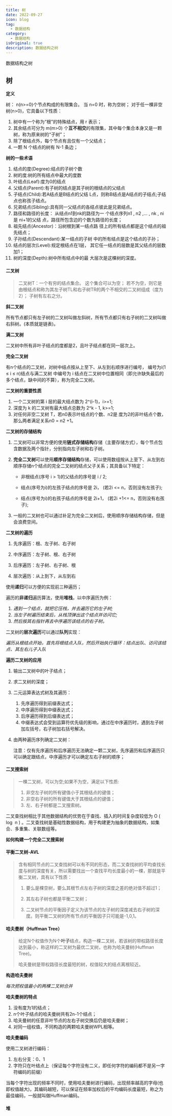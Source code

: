 ```yaml
---
title: 树
date: 2022-09-27
icon: blog
tag:
  - 数据结构
category:
  - 数据结构
isOriginal: true
description: 数据结构之树
---
```


数据结构之树
<!-- more -->

## 树

**定义**

树： n(n>=0)个节点构成的有限集合。
当 n=0 时，称为空树；
对于任一棵非空树(n>0)，它具备以下性质：

1. 树中有一个称为“根”的特殊结点，用 r 表示；
2. 其余结点可分为 m(m>0) 个**互不相交**的有限集，其中每个集合本身又是一颗树，称为原来树的“子树”；
3. 除了根结点外，每个节点有且仅有一个父结点；
4. 一颗 N 个结点的树有 N-1 条边；

**树的一些术语**

1. 结点的度(Degree):结点的子树个数
2. 树的度:树的所有结点中最大的度数
3. 叶结点(Leaf):度为0的结点
4. 父结点(Parent):有子树的结点是其子树的根结点的父结点
5. 子结点(Child):若A结点是B结点的父结 L点，则称B结点是A结点的子结点;子结点也称孩子结点。
6. 兄弟结点(Sibling):具有同一父结点的各结点彼此是兄弟结点。
7. 路径和路径的长度： 从结点n1到nk的路径为一 个结点序列n1 , n2 ,... , nk , ni是 ni+1的父结 点，路径所包含边的个数为路径的长度；
8. 祖先结点(Ancestor)：沿树根到某一结点路 径上的所有结点都是这个结点的祖先结点；
9. 子孙结点(Descendant):某一结点的子树 中的所有结点是这个结点的子孙；
10. 结点的层次(Level):规定根结点在1层， 其它任一结点的层数是其父结点的层数加1；
11. 树的深度(Depth):树中所有结点中的最 大层次是这棵树的深度。

#### 二叉树

> 二叉树T：一个有穷的结点集合。
> 这个集合可以为空；
> 若不为空，则它是由根结点和称为其左子树TL和右子树TR的两个不相交的二叉树组成（度为2）；
> 子树有左右之分。

**斜二叉树**

所有节点都只有左子树的二叉树叫做左斜树，所有节点都只有右子树的二叉树叫做右斜树。(本质就是链表)。

**满二叉树**

二叉树中所有非叶子结点的度都是2，且叶子结点都在同一层次上。

**完全二叉树**

有n个结点的二叉树，对树中结点按从上至下、从左到右顺序进行编号， 编号为i(1 ≤ i ≤ n)结点与满二叉树 中编号为 i 结点在二叉树中位置相同（即允许缺失最后的多个结点，缺中间的不算），称为完全二叉树。

**二叉树的重要性质**

1. 一个二叉树的第 i 层的最大结点数为 2^(i-1)，i>=1;
2. 深度为 k 的二叉树有最大结点总数为 2^k - 1, k>=1;
3. 对任何非空二叉树 T，若n0表示叶结点的个数、n2是 度为2的非叶结点个数，那么两者满足关系n0 = n2 +1。

**二叉树的存储结构**

1. 二叉树可以非常方便的使用**链式存储结构**存储（主要存储方式），每个节点包含数据及两个指针，分别指向左子树和右子树。

2. **完全二叉树**可以使用**顺序存储结构**存储，可以使用数组按从上至下、从左到右顺序存储n个结点的完全二叉树的结点父子关系；其具备以下特定：

   * 非根结点(序号 i > 1)的父结点的序号是 i / 2;

   * 结点(序号为i)的左孩子结点的序号是 2i， (若2i <= n，否则没有左孩子);

   * 结点(序号为i)的右孩子结点的序号是 2i+1， (若2i +1<= n，否则没有右孩子);

3. 一般的二叉树也可以通过补足为完全二叉树后，使用顺序存储结构存储，但是会浪费空间。

**二叉树的遍历**

1. 先序遍历：根、左子树、右子树

2. 中序遍历：左子树、根、右子树

3. 后序遍历：左子树、右子树、根

4. 层次遍历：从上到下，从左到右

使用**递归**可以方便的实现前三种遍历；

遍历的**非递归**遍历算法，使用**堆栈**，以中序遍历为例：

1. *遇到一个结点，就把它压栈，并去遍历它的左子树;* 
2. *当左子树遍历结束后，从栈顶弹出这个结点并访问它;* 
3. *然后按其右指针再去中序遍历该结点的右子树。*

二叉树的**层次遍历**可以通过**队列**实现：

*遍历从根结点开始，首先将根结点入队，然后开始执行循环：结点出队、访问该结点、其左右儿子入队*

**遍历二叉树的应用**

1. 输出二叉树中的叶子结点；

2. 求二叉树的深度；

3. 二元运算表达式树及其遍历：

   1. 先序遍历得到前缀表达式；
   2. 中序遍历得到中缀表达式；
   3. 后序遍历得到后缀表达式；
   4. 中缀表达式会受到运算符优先级的影响，通过在中序遍历时，遇到左子树加左括号，右子树加右括号解决。

4. 由两种遍历序列确定二叉树：

   注意：仅有先序遍历和后序遍历无法确定一颗二叉树，先序遍历和后序遍历只可以确定跟结点，中序遍历才可以确定左右子树的顺序；



#### 二叉搜索树

> 一棵二叉树，可以为空;如果不为空，满足以下性质:
>
> 1. 非空左子树的所有键值小于其根结点的键值；
> 2. 非空右子树的所有键值大于其根结点的键值；
> 3. 左、右子树都是二叉搜索树。

二叉查找树相比于其他数据结构的优势在于查找、插入的时间复杂度较低为 O ( log ⁡ n ) 。二叉查找树是基础性数据结构，用于构建更为抽象的数据结构，如集合、多重集、关联数组等。

**如何构建一个完全二叉搜索树**





#### 平衡二叉树-AVL

>含有相同节点的二叉查找树可以有不同的形态，而二叉查找树的平均查找长度与树的深度有关，所以需要找出一个查找平均长度最小的一棵，那就是平衡二叉树，具有以下性质：
>
>1. 要么是棵空树，要么其根节点左右子树的深度之差的绝对值不超过1；
>
>2. 其左右子树也都是平衡二叉树；
>
>3. 二叉树节点的平衡因子定义为该节点的左子树的深度减去右子树的深度。则平衡二叉树的所有节点的平衡因子只可能是-1,0,1。



#### 哈夫曼树（Huffman Tree）

> 给定N个权值作为N个**叶子**结点，构造一棵二叉树，若该树的带权路径长度达到最小，称这样的二叉树为最优二叉树，也称为哈夫曼树(Huffman Tree)。
>
> 哈夫曼树是带权路径长度最短的树，权值较大的结点离根较近。

**构造哈夫曼树**

*每次把权值最小的两棵二叉树合并*

**哈夫曼树的特点**

1. 没有度为1的结点；
2. n个叶子结点的哈夫曼树共有2n-1个结点；
3. 哈夫曼树的任意非叶节点的左右子树交换后仍是哈夫曼树；
4. 对同一组权值，不同构造的两颗哈夫曼树WPL相等。

**哈夫曼编码**

使用二叉树进行编码：

1. 左右分支：0、1
2. 字符只在叶结点上（保证每个字符没有二义，即任何字符的编码都不是另一字符编码的前缀）

当每个字符出现的频率不同时，使用哈夫曼树进行编码，出现频率越高的字母(也即权值越大)，其编码越短，可以保证在频率加权后的平均编码长度最短，称之为最佳编码，一般就叫做Huffman编码。



#### 堆

